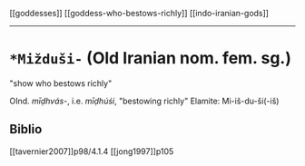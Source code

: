 [[goddesses]]
[[goddess-who-bestows-richly]]
[[indo-iranian-gods]]
***

#  `*Mižduši-` (Old Iranian nom. fem. sg.)
"show who bestows richly"

OInd. *mīḍhvás-*, i.e. *mīḍhúśi*, "bestowing richly"
Elamite: Mi-iš-du-ši(-iš)

## Biblio
[[tavernier2007]]p98/4.1.4
[[jong1997]]p105